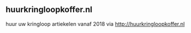 ## huurkringloopkoffer.nl

huur uw kringloop artiekelen vanaf 2018 via http://huurkringloopkoffer.nl
